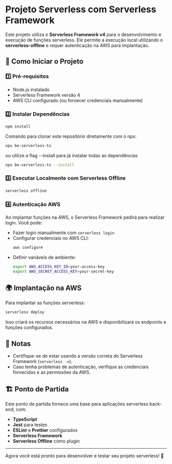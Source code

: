 # Projeto Serverless com Serverless Framework

Este projeto utiliza o **Serverless Framework v4** para o desenvolvimento e execução de funções serverless. Ele permite a execução local utilizando o **serverless-offline** e requer autenticação na AWS para implantação.

## 🚀 Como Iniciar o Projeto

### 1️⃣ Pré-requisitos

- Node.js instalado
- Serverless Framework versão 4
- AWS CLI configurado (ou fornecer credenciais manualmente)

### 2️⃣ Instalar Dependências

```sh
npm install
```
Comando para clonar este repositório diretamente com o npx:

```sh
npx be-serverless-ts
```
ou utilize a flag --install para já instalar todas as dependências

```sh
npx be-serverless-ts --install
```

### 3️⃣ Executar Localmente com Serverless Offline

```sh
serverless offline
```

### 4️⃣ Autenticação AWS

Ao implantar funções na AWS, o Serverless Framework pedirá para realizar login. Você pode:

- Fazer login manualmente com `serverless login`
- Configurar credenciais no AWS CLI:
  ```sh
  aws configure
  ```
- Definir variáveis de ambiente:
  ```sh
  export AWS_ACCESS_KEY_ID=your-access-key
  export AWS_SECRET_ACCESS_KEY=your-secret-key
  ```

## 🌍 Implantação na AWS

Para implantar as funções serverless:

```sh
serverless deploy
```

Isso criará os recursos necessários na AWS e disponibilizará os endpoints e funções configurados.

## 📌 Notas

- Certifique-se de estar usando a versão correta do Serverless Framework (`serverless -v`).
- Caso tenha problemas de autenticação, verifique as credenciais fornecidas e as permissões da AWS.

## 🏗️ Ponto de Partida

Este ponto de partida fornece uma base para aplicações serverless back-end, com:

- **TypeScript**
- **Jest** para testes
- **ESLint** e **Prettier** configurados
- **Serverless Framework**
- **Serverless Offline** como plugin

---

Agora você está pronto para desenvolver e testar seu projeto serverless! 🚀
